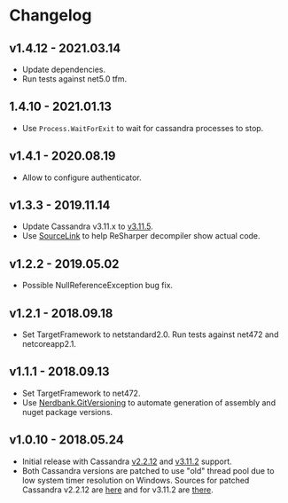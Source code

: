 # Changelog

## v1.4.12 - 2021.03.14
- Update dependencies.
- Run tests against net5.0 tfm.

## 1.4.10 - 2021.01.13
- Use `Process.WaitForExit` to wait for cassandra processes to stop.

## v1.4.1 - 2020.08.19
- Allow to configure authenticator.

## v1.3.3 - 2019.11.14
- Update Cassandra v3.11.x to [v3.11.5](http://archive.apache.org/dist/cassandra/3.11.5/).
- Use [SourceLink](https://github.com/dotnet/sourcelink) to help ReSharper decompiler show actual code.

## v1.2.2 - 2019.05.02
- Possible NullReferenceException bug fix.

## v1.2.1 - 2018.09.18
- Set TargetFramework to netstandard2.0. Run tests against net472 and netcoreapp2.1.

## v1.1.1 - 2018.09.13
- Set TargetFramework to net472.
- Use [Nerdbank.GitVersioning](https://github.com/AArnott/Nerdbank.GitVersioning) to automate generation of assembly 
  and nuget package versions.

## v1.0.10 - 2018.05.24
- Initial release with Cassandra [v2.2.12](http://archive.apache.org/dist/cassandra/2.2.12/) and 
  [v3.11.2](http://archive.apache.org/dist/cassandra/3.11.2/) support.
- Both Cassandra versions are patched to use "old" thread pool due to low system timer resolution on Windows.
  Sources for patched Cassandra v2.2.12 are [here](https://github.com/skbkontur/cassandra/tree/cassandra-2.2.12-oldThreadPool)
  and for v3.11.2 are [there](https://github.com/skbkontur/cassandra/tree/cassandra-3.11.2-oldThreadPool).
